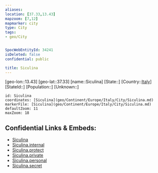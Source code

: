 ```yaml
---
aliases: 
location: [37.33,13.43]
mapzoom: [7,12] 
mapmarker: city 
type: City
tags:
- geo/City


SpocWebEntityId: 34241
isDeleted: false
confidential: public

title: Siculina
---
```

[geo-lon::13.43]
[geo-lat::37.33]
[name::Siculina]
[State::]
[Country::[Italy](geo/Continent/Europe/Italy.md)]
[StateId::]
[Population::]
[Unknown::]


```leaflet
id: Siculina
coordinates: [Siculina](geo/Continent/Europe/Italy/City/Siculina.md)
markerFile: [Siculina](geo/Continent/Europe/Italy/City/Siculina.md)
defaultZoom: 11 
maxZoom: 18
```


## Confidential Links & Embeds: 
- [Siculina](../../../../../../_public/geo/Continent/Europe/Italy/City/Siculina.md) 
- [Siculina.internal](../../../../../../_internal/geo/Continent/Europe/Italy/City/Siculina.internal.md) 
- [Siculina.protect](../../../../../../_protect/geo/Continent/Europe/Italy/City/Siculina.protect.md) 
- [Siculina.private](../../../../../../_private/geo/Continent/Europe/Italy/City/Siculina.private.md) 
- [Siculina.personal](../../../../../../_personal/geo/Continent/Europe/Italy/City/Siculina.personal.md) 
- [Siculina.secret](../../../../../../_secret/geo/Continent/Europe/Italy/City/Siculina.secret.md) 
